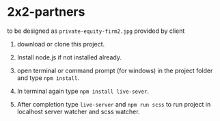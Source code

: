 # 2x2-partners
to be designed as ```private-equity-firm2.jpg``` provided by client
1. download or clone this project.

2. Install node.js if not installed already.

3. open terminal or command prompt (for windows) in the project folder and type `npm install`.

4. In terminal again type `npm install live-sever`.

5. After completion type `live-server` and `npm run scss` to run project in localhost server watcher and scss watcher.

